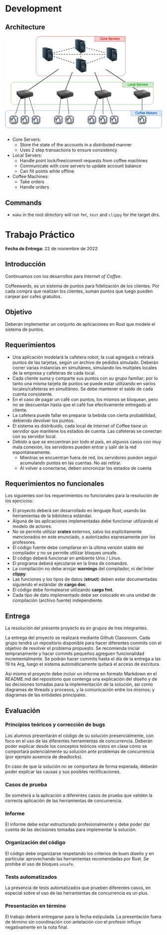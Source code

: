 # Development

## Architecture

![Architecture](assets/arq.png)

- Core Servers:
  - Store the state of the accounts in a distributed manner
  - Uses 2 step transactions to ensure consistency
- Local Servers:
  - Handle point lock/free/commit requests from coffee machines
  - Communicate with core servers to update account balance
  - Can fill points while offline
- Coffee Machines:
  - Take orders
  - Handle orders

## Commands

- `make` in the root directory will run `fmt`, `test` and `clippy` for the target dirs.

# Trabajo Práctico

**Fecha de Entrega:** 22 de noviembre de 2022

## Introducción

Continuamos con los desarrollos para _Internet of Coffee_.

Coffeewards, es un sistema de puntos para fidelización de los clientes.
Por cada compra que realizan los clientes, suman puntos que luego pueden canjear por cafes gratuitos.

## Objetivo

Deberán implementar un conjunto de aplicaciones en Rust que modele el sistema de puntos.

## Requerimientos

- Una aplicación modelará la cafetera robot, la cual agregará o retirará puntos de las tarjetas, según un archivo de pedidos simulado. Deberán correr varias instancias en simultáneo, simulando los multiples locales de la empresa y cafeteras de cada local.
- Cada cliente suma y comparte sus puntos con su grupo familiar; por lo tanto una misma tarjeta de puntos se puede estar
  utilizando en varios locales/cafeteras en simultáneo. Se debe mantener el saldo de cada cuenta consistente.
- En el caso de pagar un café con puntos, los mismos se bloquean, pero no se descuentan hasta que el café fue efectivamente entregado al cliente.
- La cafetera puede fallar en preparar la bebida con cierta probabilidad, debiendo devolver los puntos.
- El sistema es distribuido, cada local de Internet of Coffee tiene un servidor que mantiene los estados de cuenta. Las cafeteras se conectan con su servidor local.
- Debido a que se encuentran por todo el país, en algunos casos con muy mala conexión, los servidores pueden entrar y salir de la red espontáneamente.
  - Mientras se encuentran fuera de red, los servidores pueden seguir acumulando puntos en las cuentas. No así retirar.
  - Al volver a conectarse, deben sincronizar los estados de cuenta

## Requerimientos no funcionales

Los siguientes son los requerimientos no funcionales para la resolución de los ejercicios:

- El proyecto deberá ser desarrollado en lenguaje Rust, usando las herramientas de la biblioteca estándar.
- Alguna de las aplicaciones implementadas debe funcionar utilizando el modelo de actores.
- No se permite utilizar **crates** externos, salvo los explícitamente mencionados en este enunciado, o autorizados expresamente por los profesores.
- El código fuente debe compilarse en la última versión stable del compilador y no se permite utilizar bloques unsafe.
- El código deberá funcionar en ambiente Unix / Linux.
- El programa deberá ejecutarse en la línea de comandos.
- La compilación no debe arrojar **warnings** del compilador, ni del linter **clippy**.
- Las funciones y los tipos de datos (**struct**) deben estar documentadas siguiendo el estándar de **cargo doc**.
- El código debe formatearse utilizando **cargo fmt**.
- Cada tipo de dato implementado debe ser colocado en una unidad de compilación (archivo fuente) independiente.

## Entrega

La resolución del presente proyecto es en grupos de tres integrantes.

La entrega del proyecto se realizará mediante Github Classroom. Cada grupo tendrá un repositorio disponible para
hacer diferentes commits con el objetivo de resolver el problema propuesto. Se recomienda iniciar tempranamente y
hacer commits pequeños agreguen funcionalidad incrementalmente.
Se podrán hacer commits hasta el día de la entrega a las 19 hs Arg, luego el sistema automáticamente quitará el acceso
de escritura.

Asi mismo el proyecto debe incluir un informe en formato Markdown en el README.md del repositorio que contenga una
explicación del diseño y de las decisiones tomadas para la implementación de la solución, asi como diagramas de threads y procesos,
y la comunicación entre los mismos; y diagramas de las entidades principales.

## Evaluación

### Principios teóricos y corrección de bugs

Los alumnos presentarán el código de su solución presencialmente, con foco en el uso de las diferentes herramientas de concurrencia. Deberán poder explicar desde los conceptos teóricos vistos en clase cómo se comportará potencialmente su solución ante problemas de concurrencia (por ejemplo ausencia de deadlocks).

En caso de que la solución no se comportara de forma esperada, deberán poder explicar las causas y sus posibles rectificaciones.

### Casos de prueba

Se someterá a la aplicación a diferentes casos de prueba que validen la correcta aplicación de las herramientas de concurrencia.

### Informe

El informe debe estar estructurado profesionalmente y debe poder dar cuenta de las decisiones tomadas para implementar la solución.

### Organización del código

El código debe organizarse respetando los criterios de buen diseño y en particular aprovechando las herramientas recomendadas por Rust. Se prohíbe el uso de bloques `unsafe`.

### Tests automatizados

La presencia de tests automatizados que prueben diferentes casos, en especial sobre el uso de las herramientas de concurrencia es un plus.

### Presentación en término

El trabajo deberá entregarse para la fecha estipulada. La presentación fuera de término sin coordinación con antelación con el profesor influye negativamente en la nota final.
